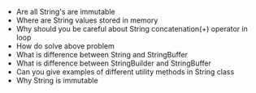 - Are all String's are immutable
- Where are String values stored in memory
- Why should you be careful about String concatenation(+) operator in loop
- How do solve above problem
- What is difference between String and StringBuffer
- What is difference between StringBuilder and StringBuffer
- Can you give examples of different utility methods in String class
- Why String is immutable